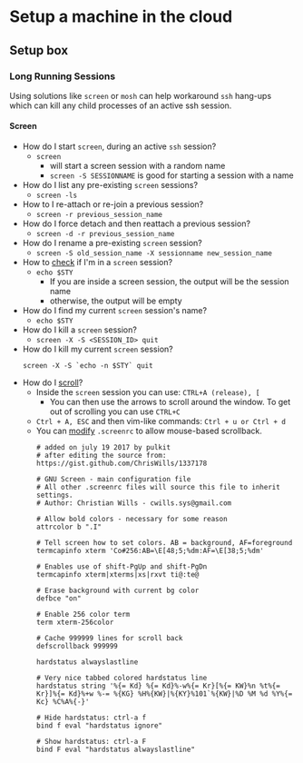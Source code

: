 # Setup a machine in the cloud

## Setup box

### Long Running Sessions

Using solutions like `screen` or `mosh` can help workaround `ssh` hang-ups which can kill any child processes of an active ssh session.

#### Screen

* How do I start `screen`, during an active `ssh` session?
    * `screen`
        * will start a screen session with a random name
        * `screen -S SESSIONNAME` is good for starting a session with a name
* How do I list any pre-existing `screen` sessions?
    * `screen -ls`
* How to I re-attach or re-join a previous session?
    * `screen -r previous_session_name`
* How do I force detach and then reattach a previous session?
    * `screen -d -r previous_session_name`
* How do I rename a pre-existing `screen` session?
    * `screen -S old_session_name -X sessionname new_session_name`
* How to [check](https://serverfault.com/questions/257975/how-to-check-if-im-in-screen-session) if I'm in a `screen` session?
    * `echo $STY`
        * If you are inside a screen session, the output will be the session name
        * otherwise, the output will be empty
* How do I find my current `screen` session's name?
    * `echo $STY`
* How do I kill a `screen` session?
    * `screen -X -S <SESSION_ID> quit`
* How do I kill my current `screen` session?
    ```
    screen -X -S `echo -n $STY` quit
    ```
* How do I [scroll](http://serverfault.com/questions/206303/how-to-scroll-back-in-screen-within-a-ssh-session-from-os-x)?
    * Inside the `screen` session you can use: `CTRL+A (release), [`
        * You can then use the arrows to scroll around the window. To get out of scrolling you can use `CTRL+C`
    * `Ctrl + A, ESC` and then vim-like commands: `Ctrl + u or Ctrl + d`
    * You can [modify](http://slaptijack.com/system-administration/mac-os-x-terminal-and-gnu-screen-scrollback/) `.screenrc` to allow mouse-based scrollback.
        ```
        # added on july 19 2017 by pulkit
        # after editing the source from: https://gist.github.com/ChrisWills/1337178
        
        # GNU Screen - main configuration file
        # All other .screenrc files will source this file to inherit settings.
        # Author: Christian Wills - cwills.sys@gmail.com
        
        # Allow bold colors - necessary for some reason
        attrcolor b ".I"
        
        # Tell screen how to set colors. AB = background, AF=foreground
        termcapinfo xterm 'Co#256:AB=\E[48;5;%dm:AF=\E[38;5;%dm'
        
        # Enables use of shift-PgUp and shift-PgDn
        termcapinfo xterm|xterms|xs|rxvt ti@:te@
        
        # Erase background with current bg color
        defbce "on"
        
        # Enable 256 color term
        term xterm-256color
        
        # Cache 999999 lines for scroll back
        defscrollback 999999
        
        hardstatus alwayslastline
        
        # Very nice tabbed colored hardstatus line
        hardstatus string '%{= Kd} %{= Kd}%-w%{= Kr}[%{= KW}%n %t%{= Kr}]%{= Kd}%+w %-= %{KG} %H%{KW}|%{KY}%101`%{KW}|%D %M %d %Y%{= Kc} %C%A%{-}'
        
        # Hide hardstatus: ctrl-a f
        bind f eval "hardstatus ignore"
        
        # Show hardstatus: ctrl-a F
        bind F eval "hardstatus alwayslastline"
        ```

